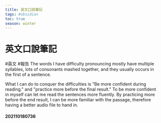 ```yaml
---
title: 英文口說筆記
tags: #obsidian 
toc: true
season: winter
---
```

# 英文口說筆記
#英文 #報告
The words I have difficulty pronouncing mostly have multiple syllables, lots of consonants mashed together, and they usually occurs in the first of a sentence.

What I can do to conquer the difficulties is "Be more confident during reading." and "practice more before the final result." To be more confident in myself can let me read the sentences more fluently. By practicing more before the end result, I can be more familiar with the passage, therefore having a better audio file to hand in.

#### 202110180736

